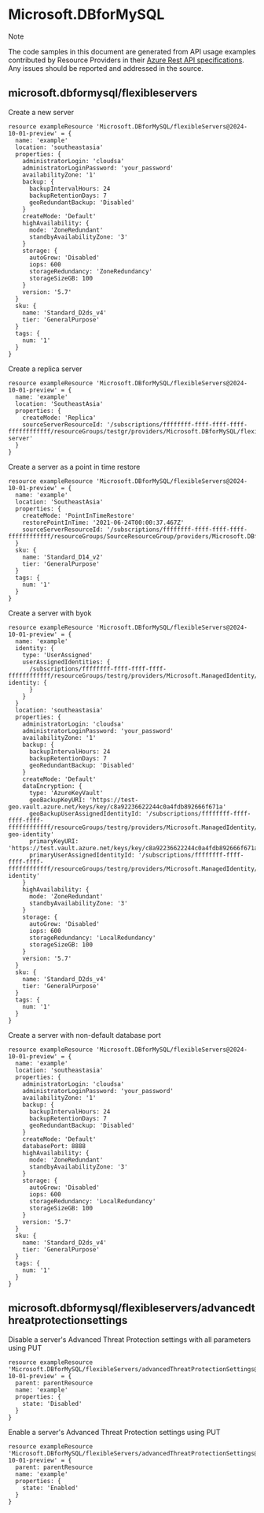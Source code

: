 # Microsoft.DBforMySQL
  
> [!NOTE]
> The code samples in this document are generated from API usage examples contributed by Resource Providers in their [Azure Rest API specifications](https://github.com/Azure/azure-rest-api-specs). Any issues should be reported and addressed in the source.


## microsoft.dbformysql/flexibleservers

Create a new server
```bicep
resource exampleResource 'Microsoft.DBforMySQL/flexibleServers@2024-10-01-preview' = {
  name: 'example'
  location: 'southeastasia'
  properties: {
    administratorLogin: 'cloudsa'
    administratorLoginPassword: 'your_password'
    availabilityZone: '1'
    backup: {
      backupIntervalHours: 24
      backupRetentionDays: 7
      geoRedundantBackup: 'Disabled'
    }
    createMode: 'Default'
    highAvailability: {
      mode: 'ZoneRedundant'
      standbyAvailabilityZone: '3'
    }
    storage: {
      autoGrow: 'Disabled'
      iops: 600
      storageRedundancy: 'ZoneRedundancy'
      storageSizeGB: 100
    }
    version: '5.7'
  }
  sku: {
    name: 'Standard_D2ds_v4'
    tier: 'GeneralPurpose'
  }
  tags: {
    num: '1'
  }
}
```

Create a replica server
```bicep
resource exampleResource 'Microsoft.DBforMySQL/flexibleServers@2024-10-01-preview' = {
  name: 'example'
  location: 'SoutheastAsia'
  properties: {
    createMode: 'Replica'
    sourceServerResourceId: '/subscriptions/ffffffff-ffff-ffff-ffff-ffffffffffff/resourceGroups/testgr/providers/Microsoft.DBforMySQL/flexibleServers/source-server'
  }
}
```

Create a server as a point in time restore
```bicep
resource exampleResource 'Microsoft.DBforMySQL/flexibleServers@2024-10-01-preview' = {
  name: 'example'
  location: 'SoutheastAsia'
  properties: {
    createMode: 'PointInTimeRestore'
    restorePointInTime: '2021-06-24T00:00:37.467Z'
    sourceServerResourceId: '/subscriptions/ffffffff-ffff-ffff-ffff-ffffffffffff/resourceGroups/SourceResourceGroup/providers/Microsoft.DBforMySQL/flexibleServers/sourceserver'
  }
  sku: {
    name: 'Standard_D14_v2'
    tier: 'GeneralPurpose'
  }
  tags: {
    num: '1'
  }
}
```

Create a server with byok
```bicep
resource exampleResource 'Microsoft.DBforMySQL/flexibleServers@2024-10-01-preview' = {
  name: 'example'
  identity: {
    type: 'UserAssigned'
    userAssignedIdentities: {
      /subscriptions/ffffffff-ffff-ffff-ffff-ffffffffffff/resourceGroups/testrg/providers/Microsoft.ManagedIdentity/userAssignedIdentities/test-identity: {
      }
    }
  }
  location: 'southeastasia'
  properties: {
    administratorLogin: 'cloudsa'
    administratorLoginPassword: 'your_password'
    availabilityZone: '1'
    backup: {
      backupIntervalHours: 24
      backupRetentionDays: 7
      geoRedundantBackup: 'Disabled'
    }
    createMode: 'Default'
    dataEncryption: {
      type: 'AzureKeyVault'
      geoBackupKeyURI: 'https://test-geo.vault.azure.net/keys/key/c8a92236622244c0a4fdb892666f671a'
      geoBackupUserAssignedIdentityId: '/subscriptions/ffffffff-ffff-ffff-ffff-ffffffffffff/resourceGroups/testrg/providers/Microsoft.ManagedIdentity/userAssignedIdentities/test-geo-identity'
      primaryKeyURI: 'https://test.vault.azure.net/keys/key/c8a92236622244c0a4fdb892666f671a'
      primaryUserAssignedIdentityId: '/subscriptions/ffffffff-ffff-ffff-ffff-ffffffffffff/resourceGroups/testrg/providers/Microsoft.ManagedIdentity/userAssignedIdentities/test-identity'
    }
    highAvailability: {
      mode: 'ZoneRedundant'
      standbyAvailabilityZone: '3'
    }
    storage: {
      autoGrow: 'Disabled'
      iops: 600
      storageRedundancy: 'LocalRedundancy'
      storageSizeGB: 100
    }
    version: '5.7'
  }
  sku: {
    name: 'Standard_D2ds_v4'
    tier: 'GeneralPurpose'
  }
  tags: {
    num: '1'
  }
}
```

Create a server with non-default database port
```bicep
resource exampleResource 'Microsoft.DBforMySQL/flexibleServers@2024-10-01-preview' = {
  name: 'example'
  location: 'southeastasia'
  properties: {
    administratorLogin: 'cloudsa'
    administratorLoginPassword: 'your_password'
    availabilityZone: '1'
    backup: {
      backupIntervalHours: 24
      backupRetentionDays: 7
      geoRedundantBackup: 'Disabled'
    }
    createMode: 'Default'
    databasePort: 8888
    highAvailability: {
      mode: 'ZoneRedundant'
      standbyAvailabilityZone: '3'
    }
    storage: {
      autoGrow: 'Disabled'
      iops: 600
      storageRedundancy: 'LocalRedundancy'
      storageSizeGB: 100
    }
    version: '5.7'
  }
  sku: {
    name: 'Standard_D2ds_v4'
    tier: 'GeneralPurpose'
  }
  tags: {
    num: '1'
  }
}
```

## microsoft.dbformysql/flexibleservers/advancedthreatprotectionsettings

Disable a server's Advanced Threat Protection settings with all parameters using PUT
```bicep
resource exampleResource 'Microsoft.DBforMySQL/flexibleServers/advancedThreatProtectionSettings@2024-10-01-preview' = {
  parent: parentResource 
  name: 'example'
  properties: {
    state: 'Disabled'
  }
}
```

Enable a server's Advanced Threat Protection settings using PUT
```bicep
resource exampleResource 'Microsoft.DBforMySQL/flexibleServers/advancedThreatProtectionSettings@2024-10-01-preview' = {
  parent: parentResource 
  name: 'example'
  properties: {
    state: 'Enabled'
  }
}
```
